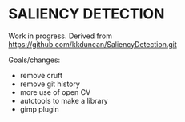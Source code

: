 SALIENCY DETECTION
==================

Work in progress.  Derived from https://github.com/kkduncan/SaliencyDetection.git

Goals/changes:
- remove cruft
- remove git history
- more use of open CV
- autotools to make a library
- gimp plugin



